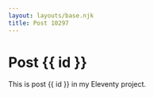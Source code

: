 ```yaml
---
layout: layouts/base.njk
title: Post 10297
---
```


# Post {{ id }}

This is post {{ id }} in my Eleventy project.
